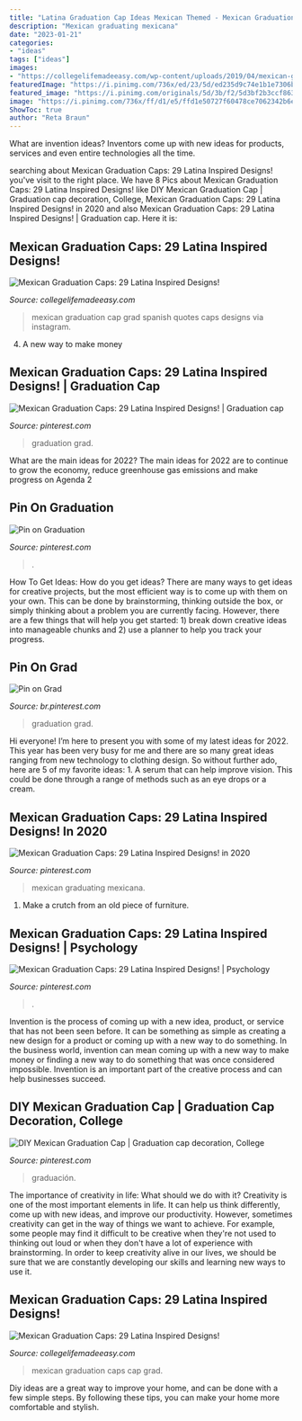 ```yaml
---
title: "Latina Graduation Cap Ideas Mexican Themed - Mexican Graduation Caps: 29 Latina Inspired Designs!"
description: "Mexican graduating mexicana"
date: "2023-01-21"
categories:
- "ideas"
tags: ["ideas"]
images:
- "https://collegelifemadeeasy.com/wp-content/uploads/2019/04/mexican-grad-cap-24.png"
featuredImage: "https://i.pinimg.com/736x/ed/23/5d/ed235d9c74e1b1e7306b8f240854bbbe.jpg"
featured_image: "https://i.pinimg.com/originals/5d/3b/f2/5d3bf2b3ccf86384fbe4f57cc97ebc98.png"
image: "https://i.pinimg.com/736x/ff/d1/e5/ffd1e50727f60478ce7062342b6e125f.jpg"
ShowToc: true
author: "Reta Braun"
---
```



What are invention ideas?
Inventors come up with new ideas for products, services and even entire technologies all the time.

	

		
searching about Mexican Graduation Caps: 29 Latina Inspired Designs! you've visit to the right place. We have 8 Pics about Mexican Graduation Caps: 29 Latina Inspired Designs! like DIY Mexican Graduation Cap | Graduation cap decoration, College, Mexican Graduation Caps: 29 Latina Inspired Designs! in 2020 and also Mexican Graduation Caps: 29 Latina Inspired Designs! | Graduation cap. Here it is:
		
    
## Mexican Graduation Caps: 29 Latina Inspired Designs!

<img loading=lazy src="https://collegelifemadeeasy.com/wp-content/uploads/2019/04/mexican-grad-cap-6.png" onerror="this.onerror=null;this.src='https://tse3.mm.bing.net/th?id=OIP.En4SBf1tDAbti0FSNR8J7gHaHa&amp;pid=15.1';" alt="Mexican Graduation Caps: 29 Latina Inspired Designs!">

_Source: collegelifemadeeasy.com_

>mexican graduation cap grad spanish quotes caps designs via instagram. 

	

4. A new way to make money 

    
## Mexican Graduation Caps: 29 Latina Inspired Designs! | Graduation Cap

<img loading=lazy src="https://i.pinimg.com/originals/53/55/f9/5355f9064297070bfd719a3c4a5389b8.png" onerror="this.onerror=null;this.src='https://tse3.mm.bing.net/th?id=OIP.elGXvFwG9-CSM9tYqCfYWQHaHa&amp;pid=15.1';" alt="Mexican Graduation Caps: 29 Latina Inspired Designs! | Graduation cap">

_Source: pinterest.com_

>graduation grad. 

	

What are the main ideas for 2022?
The main ideas for 2022 are to continue to grow the economy, reduce greenhouse gas emissions and make progress on Agenda 2
    
## Pin On Graduation

<img loading=lazy src="https://i.pinimg.com/originals/5d/3b/f2/5d3bf2b3ccf86384fbe4f57cc97ebc98.png" onerror="this.onerror=null;this.src='https://tse4.mm.bing.net/th?id=OIP.laBKpEYp3lS6xkxhny6DdwHaHa&amp;pid=15.1';" alt="Pin on Graduation">

_Source: pinterest.com_

>. 

	

How To Get Ideas: How do you get ideas?
There are many ways to get ideas for creative projects, but the most efficient way is to come up with them on your own. This can be done by brainstorming, thinking outside the box, or simply thinking about a problem you are currently facing. However, there are a few things that will help you get started: 1) break down creative ideas into manageable chunks and 2) use a planner to help you track your progress.

    
## Pin On Grad

<img loading=lazy src="https://i.pinimg.com/736x/e7/5a/ba/e75aba3167fde4f4d2ae40c2c4024813.jpg" onerror="this.onerror=null;this.src='https://tse1.mm.bing.net/th?id=OIP.3JaPwB7mgNSXLMfTDQtobAHaHa&amp;pid=15.1';" alt="Pin on Grad">

_Source: br.pinterest.com_

>graduation grad. 

	

Hi everyone! I’m here to present you with some of my latest ideas for 2022. This year has been very busy for me and there are so many great ideas ranging from new technology to clothing design. So without further ado, here are 5 of my favorite ideas: 1. A serum that can help improve vision. This could be done through a range of methods such as an eye drops or a cream. 
    
## Mexican Graduation Caps: 29 Latina Inspired Designs! In 2020

<img loading=lazy src="https://i.pinimg.com/736x/90/1e/ac/901eac3655e005376edc68ec15497afe.jpg" onerror="this.onerror=null;this.src='https://tse1.mm.bing.net/th?id=OIP.Md5x2Xxy8XVzPNohxrsmHAHaHa&amp;pid=15.1';" alt="Mexican Graduation Caps: 29 Latina Inspired Designs! in 2020">

_Source: pinterest.com_

>mexican graduating mexicana. 

	

1. Make a crutch from an old piece of furniture.

    
## Mexican Graduation Caps: 29 Latina Inspired Designs! | Psychology

<img loading=lazy src="https://i.pinimg.com/736x/ed/23/5d/ed235d9c74e1b1e7306b8f240854bbbe.jpg" onerror="this.onerror=null;this.src='https://tse4.mm.bing.net/th?id=OIP.IH6yg4pci-VtZDS_jZu0bAHaHa&amp;pid=15.1';" alt="Mexican Graduation Caps: 29 Latina Inspired Designs! | Psychology">

_Source: pinterest.com_

>. 

	

Invention is the process of coming up with a new idea, product, or service that has not been seen before. It can be something as simple as creating a new design for a product or coming up with a new way to do something. In the business world, invention can mean coming up with a new way to make money or finding a new way to do something that was once considered impossible. Invention is an important part of the creative process and can help businesses succeed.

    
## DIY Mexican Graduation Cap | Graduation Cap Decoration, College

<img loading=lazy src="https://i.pinimg.com/736x/ff/d1/e5/ffd1e50727f60478ce7062342b6e125f.jpg" onerror="this.onerror=null;this.src='https://tse4.mm.bing.net/th?id=OIP.DrFfNJtYc8lrlCL7OyF6wwHaJ3&amp;pid=15.1';" alt="DIY Mexican Graduation Cap | Graduation cap decoration, College">

_Source: pinterest.com_

>graduación. 

	

The importance of creativity in life: What should we do with it?
Creativity is one of the most important elements in life. It can help us think differently, come up with new ideas, and improve our productivity. However, sometimes creativity can get in the way of things we want to achieve. For example, some people may find it difficult to be creative when they're not used to thinking out loud or when they don't have a lot of experience with brainstorming. In order to keep creativity alive in our lives, we should be sure that we are constantly developing our skills and learning new ways to use it.

    
## Mexican Graduation Caps: 29 Latina Inspired Designs!

<img loading=lazy src="https://collegelifemadeeasy.com/wp-content/uploads/2019/04/mexican-grad-cap-24.png" onerror="this.onerror=null;this.src='https://tse4.mm.bing.net/th?id=OIP.7SNdnHThsecwa48kCFS7vgHaHa&amp;pid=15.1';" alt="Mexican Graduation Caps: 29 Latina Inspired Designs!">

_Source: collegelifemadeeasy.com_

>mexican graduation caps cap grad. 

	

Diy ideas are a great way to improve your home, and can be done with a few simple steps. By following these tips, you can make your home more comfortable and stylish.

